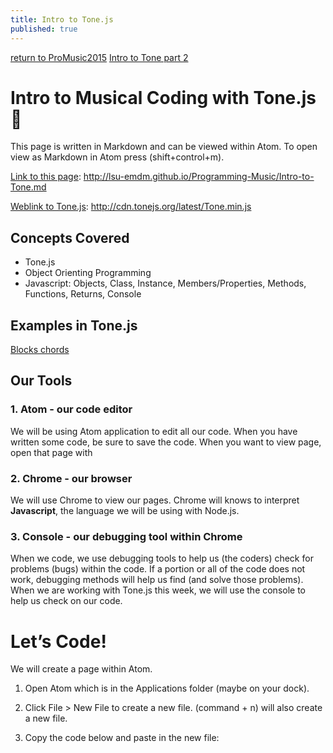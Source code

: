 ```yaml
---
title: Intro to Tone.js
published: true
---
```




[return to ProMusic2015](ProMusic2015)
[Intro to Tone part 2](ToneDemos/Intro-to-Tone-Part2)

# Intro to Musical Coding with Tone.js :musical_note:
This page is written in Markdown and can be viewed within Atom. To open view as Markdown in Atom press (shift+control+m).

[Link to this page](http://lsu-emdm.github.io/Programming-Music/Intro-to-Tone.md): http://lsu-emdm.github.io/Programming-Music/Intro-to-Tone.md

[Weblink to Tone.js](http://cdn.tonejs.org/latest/Tone.min.js): http://cdn.tonejs.org/latest/Tone.min.js


## Concepts Covered
- Tone.js
- Object Orienting Programming
- Javascript: Objects, Class, Instance, Members/Properties, Methods, Functions, Returns, Console

## Examples in Tone.js
[Blocks chords](htt://somewhere.com)

## Our Tools

### 1.	Atom - our code editor
We will be using Atom application to edit all our code.
When you have written some code, be sure to save the code.
When you want to view page, open that page with

### 2.	Chrome - our browser
We will use Chrome to view our pages. Chrome will knows to interpret **Javascript**, the language we will be using with Node.js.

### 3.	Console - our debugging tool within Chrome
When we code, we use debugging tools to help us (the coders) check for problems (bugs) within the code. If a portion or all of the code does not work, debugging methods will help us find (and solve those problems). When we are working with Tone.js this week, we will use the console to help us check on our code.

# Let’s Code!
We will create a page within Atom.
1. Open Atom which is in the Applications folder (maybe on your dock).
2. Click File > New File to create a new file. (command + n) will also create a new file.
3. Copy the code below and paste in the new file: 

    <html>
      <head>
              <title>ConsoleTest</title>
              <script type="text/javascript" src="http://cdn.tonejs.org/latest/Tone.min.js"></script>
          </head>
          <body>
              <script id="ToneCode" type="text/javascript">
      
              <!-- Your awesome code go here! >
      
              // More awesome code!
      
              </script>
      </body>
    </html>
    

4. Save the file.
5. Open the file in Chrome.
6. What do you see? What do you hear?

----

**Let’s add a console log message to ourselves**.

1. Add the line of code below inside the `<script> </script>` brackets. When we work with **Javascript** and **Tone.js**, almost all the code we use will be inside the `<script> </script>` brackets.

		console.log("Hello World");

2. Save the file and reopen it Chrome.

	What do you see? Anything?

3. Open our javascript console by hitting (**option + shift + j**). A smaller window should open on your browser. If you are using Safari (**option + shift + c**) will open the console.

	You should be able to see the words 'Hello World' just as we typed out in code.

	You have just created a message to yourself through the console. There will be times where you want to test a certain aspect of your code (maybe checking the time, or the value of a certain variable, or which section of music you might be in)-- you will do this separate from the user interface which you design in **BRAID**.

-----

**Now, let's create some code and look for a message in the console**

## Create a variable
A variable piece of data we want to use. A variable could be a value or name. As the word 'variable' suggests, the information assigned to it can change.

Let's create a variable and **assign** something to it. Type out the lines below and be sure to capitalize the certain letters.

    var myName;
    var myName = "Nick";
    var myNeighborsName;
    myNeighborsName = "Danny";

We've created two variables `myName` and `myNeighborsName`. Now, let's tell the browser's console to print those names. Add the following text:

    console.log(myName);
    console.log(myNeighborsName);

What do you think will appear in the console? Did you notice we removed the "quotation marks" when we are calling a variable?

What happens when we use `console.log(myNeighborsName, myName);`   ?

**EXPERIMENT ON YOUR OWN**: ( *3 minute exercise* )

Create a new message to yourself. Experiment with these ideas below:

- Try different variables.
- How can be reduce the number of lines of code but still achieve the same outcome?
- Try solving a math equation:

1)

    var addend1 = 20;
    var addend2 = 10;
    var solution = addend1 + addend2;
    console.log(solution);

- Try using different values or a different math operation (subtraction or multiplication).
- Try purposely calling a variable you didn't create. What does console tell you?
